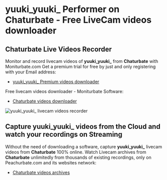 # yuuki_yuuki_ Performer on Chaturbate - Free LiveCam videos downloader

## Chaturbate Live Videos Recorder

Monitor and record livecam videos of **yuuki_yuuki_** from **Chaturbate** with Moniturbate.com
Get a premium trial for free by just and only registering with your Email address:
* [yuuki_yuuki_ Premium videos downloader](https://moniturbate.com/request-demo-licence-key.html)

Free livecam videos downloader - Moniturbate Software:
* [Chaturbate videos downloader](https://moniturbate.com/moniturbate-download-software.html)

![yuuki_yuuki_ livecam videos recorder](https://peachurnet.com/templates/moniturbate-software.png)


## Capture yuuki_yuuki_ videos from the Cloud and watch your recordings on Streaming

Without the need of downloading a software, capture **yuuki_yuuki_** livecam videos from **Chaturbate** 100% online.
Watch Livecam archives from **Chaturbate** unlimitedly from thousands of existing recordings, only on Peachurbate.com and its websites network:
* [Chaturbate videos archives](https://peachurnet.com/)
